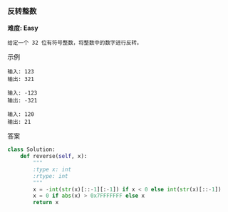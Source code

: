 ### 反转整数
**难度: Easy**

```
给定一个 32 位有符号整数，将整数中的数字进行反转。

```
示例
```
输入: 123
输出: 321
```
```
输入: -123
输出: -321
```
```
输入: 120
输出: 21
```
答案
```python
class Solution:
    def reverse(self, x):
        """
        :type x: int
        :rtype: int
        """
        x = -int(str(x)[::-1][:-1]) if x < 0 else int(str(x)[::-1])
        x = 0 if abs(x) > 0x7FFFFFFF else x
        return x
```
